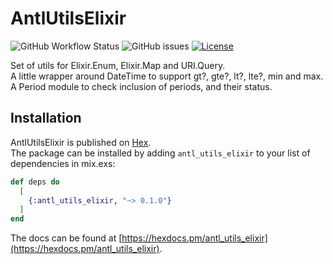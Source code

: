 # AntlUtilsElixir

![GitHub Workflow Status](https://img.shields.io/github/workflow/status/annatel/antl_utils_elixir/CI?cacheSeconds=3600&style=flat-square) ![GitHub issues](https://img.shields.io/github/issues-raw/annatel/antl_utils_elixir?style=flat-square&cacheSeconds=3600) [![License](https://img.shields.io/badge/license-MIT-brightgreen.svg?cacheSeconds=3600?style=flat-square)](http://opensource.org/licenses/MIT)

Set of utils for Elixir.Enum, Elixir.Map and URI.Query.  
A little wrapper around DateTime to support gt?, gte?, lt?, lte?, min and max.  
A Period module to check inclusion of periods, and their status.  

## Installation

AntlUtilsElixir is published on [Hex](https://hex.pm/packages/antl_utils_elixir).  
The package can be installed by adding `antl_utils_elixir` to your list of dependencies in mix.exs:

```elixir
def deps do
  [
    {:antl_utils_elixir, "~> 0.1.0"}
  ]
end
```

The docs can be found at [https://hexdocs.pm/antl_utils_elixir](https://hexdocs.pm/antl_utils_elixir).